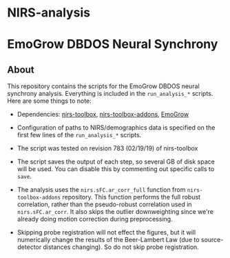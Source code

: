 # NIRS-analysis

# EmoGrow DBDOS Neural Synchrony
## About
This repository contains the scripts for the EmoGrow DBDOS neural synchrony analysis. Everything is included in the `run_analysis_*` scripts. Here are some things to note:

* Dependencies: [nirs-toolbox](https://bitbucket.org/huppertt/nirs-toolbox/src/default/), [nirs-toolbox-addons](https://bitbucket.org/lcbd/nirs-toolbox-addons/src/master/), [EmoGrow](https://bitbucket.org/lcbd/emogrow/src/master/)

* Configuration of paths to NIRS/demographics data is specified on the first few lines of the `run_analysis_*` scripts.

* The script was tested on revision 783 (02/19/19) of nirs-toolbox

* The script saves the output of each step, so several GB of disk space will be used. You can disable this by commenting out specific calls to `save`.

* The analysis uses the `nirs.sFC.ar_corr_full` function from `nirs-toolbox-addons` repository. This function performs the full robust correlation, rather than the pseudo-robust correlation used in `nirs.sFC.ar_corr`. It also skips the outlier downweighting since we're already doing motion correction during preprocessing.

* Skipping probe registration will not effect the figures, but it will numerically change the results of the Beer-Lambert Law (due to source-detector distances changing). So do not skip probe registration.

